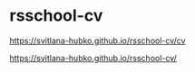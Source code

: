 # rsschool-cv

https://svitlana-hubko.github.io/rsschool-cv/cv

https://svitlana-hubko.github.io/rsschool-cv/
